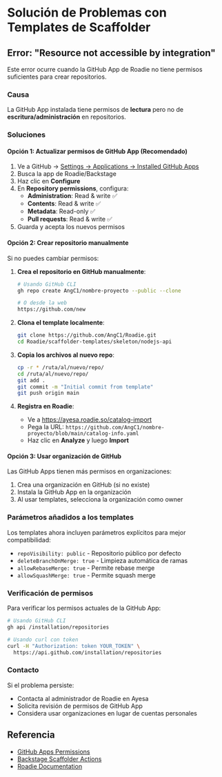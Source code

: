 # Solución de Problemas con Templates de Scaffolder

## Error: "Resource not accessible by integration"

Este error ocurre cuando la GitHub App de Roadie no tiene permisos suficientes para crear repositorios.

### Causa
La GitHub App instalada tiene permisos de **lectura** pero no de **escritura/administración** en repositorios.

### Soluciones

#### Opción 1: Actualizar permisos de GitHub App (Recomendado)

1. Ve a GitHub → [Settings → Applications → Installed GitHub Apps](https://github.com/settings/installations)
2. Busca la app de Roadie/Backstage
3. Haz clic en **Configure**
4. En **Repository permissions**, configura:
   - **Administration**: Read & write ✅
   - **Contents**: Read & write ✅
   - **Metadata**: Read-only ✅
   - **Pull requests**: Read & write ✅
5. Guarda y acepta los nuevos permisos

#### Opción 2: Crear repositorio manualmente

Si no puedes cambiar permisos:

1. **Crea el repositorio en GitHub manualmente**:
   ```bash
   # Usando GitHub CLI
   gh repo create AngC1/nombre-proyecto --public --clone
   
   # O desde la web
   https://github.com/new
   ```

2. **Clona el template localmente**:
   ```bash
   git clone https://github.com/AngC1/Roadie.git
   cd Roadie/scaffolder-templates/skeleton/nodejs-api
   ```

3. **Copia los archivos al nuevo repo**:
   ```bash
   cp -r * /ruta/al/nuevo/repo/
   cd /ruta/al/nuevo/repo/
   git add .
   git commit -m "Initial commit from template"
   git push origin main
   ```

4. **Registra en Roadie**:
   - Ve a https://ayesa.roadie.so/catalog-import
   - Pega la URL: `https://github.com/AngC1/nombre-proyecto/blob/main/catalog-info.yaml`
   - Haz clic en **Analyze** y luego **Import**

#### Opción 3: Usar organización de GitHub

Las GitHub Apps tienen más permisos en organizaciones:

1. Crea una organización en GitHub (si no existe)
2. Instala la GitHub App en la organización
3. Al usar templates, selecciona la organización como owner

### Parámetros añadidos a los templates

Los templates ahora incluyen parámetros explícitos para mejor compatibilidad:

- `repoVisibility: public` - Repositorio público por defecto
- `deleteBranchOnMerge: true` - Limpieza automática de ramas
- `allowRebaseMerge: true` - Permite rebase merge
- `allowSquashMerge: true` - Permite squash merge

### Verificación de permisos

Para verificar los permisos actuales de la GitHub App:

```bash
# Usando GitHub CLI
gh api /installation/repositories

# Usando curl con token
curl -H "Authorization: token YOUR_TOKEN" \
  https://api.github.com/installation/repositories
```

### Contacto

Si el problema persiste:
- Contacta al administrador de Roadie en Ayesa
- Solicita revisión de permisos de GitHub App
- Considera usar organizaciones en lugar de cuentas personales

## Referencia

- [GitHub Apps Permissions](https://docs.github.com/en/rest/overview/permissions-required-for-github-apps)
- [Backstage Scaffolder Actions](https://backstage.io/docs/features/software-templates/builtin-actions)
- [Roadie Documentation](https://roadie.io/docs/)
